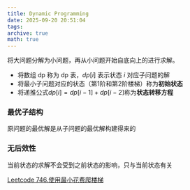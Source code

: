 ```yaml
---
title: Dynamic Programming
date: 2025-09-20 20:51:04
tags:
archive: true
math: true
---
```

 

 将大问题分解为小问题，再从小问题开始自底向上的进行求解。

 - 将数组 dp 称为 dp 表，$dp[i]$ 表示状态 $i$ 对应子问题的解
 - 将最小子问题对应的状态（第1阶和第2阶楼梯）称为**初始状态**
 - 将递推公式$dp[i]=dp[i-1]+dp[i-2]$称为**状态转移方程**

### 最优子结构 

原问题的最优解是从子问题的最优解构建得来的

### 无后效性

当前状态的求解不会受到之前状态的影响，只与当前状态有关

[Leetcode 746.使用最小花费爬楼梯](https://leetcode.cn/problems/min-cost-climbing-stairs)

